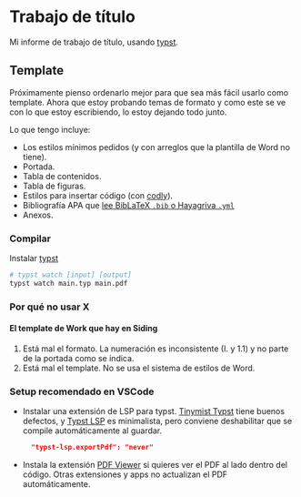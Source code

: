 # Trabajo de título

Mi informe de trabajo de título, usando [typst](https://typst.app/home/).

## Template

Próximamente pienso ordenarlo mejor para que sea más fácil usarlo como template.
Ahora que estoy probando temas de formato y como este se ve con lo que estoy escribiendo, lo estoy dejando todo junto.

Lo que tengo incluye:

- Los estilos mínimos pedidos (y con arreglos que la plantilla de Word no tiene).
- Portada.
- Tabla de contenidos.
- Tabla de figuras.
- Estilos para insertar código (con [codly](https://typst.app/universe/package/codly)).
- Bibliografía APA que [lee BibLaTeX `.bib` o Hayagriva `.yml`](https://github.com/typst/hayagriva/blob/main/docs/file-format.md)
- Anexos.

### Compilar

Instalar [typst](https://github.com/typst/typst?tab=readme-ov-file#installation)

```bash
# typst watch [input] [output]
typst watch main.typ main.pdf
```

### Por qué no usar X

#### El template de Work que hay en Siding

1. Está mal el formato. La numeración es inconsistente (I. y 1.1) y no parte de la portada como se indica.
2. Está mal el template. No se usa el sistema de estilos de Word.

### Setup recomendado en VSCode

- Instalar una extensión de LSP para typst. [Tinymist Typst](https://marketplace.visualstudio.com/items?itemName=myriad-dreamin.tinymist) tiene buenos defectos, y [Typst LSP](https://marketplace.visualstudio.com/items?itemName=nvarner.typst-lsp) es minimalista, pero conviene deshabilitar que se compile automáticamente al guardar.
  ```json
    "typst-lsp.exportPdf": "never"
  ```
- Instala la extensión [PDF Viewer](https://marketplace.visualstudio.com/items?itemName=mathematic.vscode-pdf) si quieres ver el PDF al lado dentro del código. Otras extensiones y apps no actualizan el PDF automáticamente.
